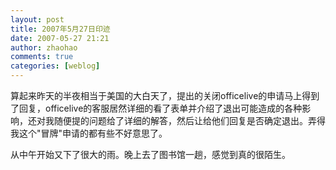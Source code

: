 ```yaml
---
layout: post
title: 2007年5月27日印迹
date: 2007-05-27 21:21
author: zhaohao
comments: true
categories: [weblog]
---
```

算起来昨天的半夜相当于美国的大白天了，提出的关闭officelive的申请马上得到了回复，officelive的客服居然详细的看了表单并介绍了退出可能造成的各种影响，还对我随便提的问题给了详细的解答，然后让给他们回复是否确定退出。弄得我这个"冒牌"申请的都有些不好意思了。   
   
从中午开始又下了很大的雨。晚上去了图书馆一趟，感觉到真的很陌生。   